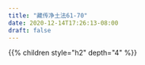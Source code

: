```yaml
---
title: "藏传净土法61-70"
date: 2020-12-14T17:26:13-08:00
draft: false
---
```


{{% children style="h2" depth="4" %}}
